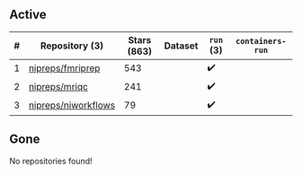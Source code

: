 ## Active
| # | Repository (3) | Stars (863) | Dataset | `run` (3) | `containers-run` |
| --- | --- | --- | --- | --- | --- |
| 1 | [nipreps/fmriprep](https://github.com/nipreps/fmriprep) | 543 |  | :heavy_check_mark: |  |
| 2 | [nipreps/mriqc](https://github.com/nipreps/mriqc) | 241 |  | :heavy_check_mark: |  |
| 3 | [nipreps/niworkflows](https://github.com/nipreps/niworkflows) | 79 |  | :heavy_check_mark: |  |

## Gone
No repositories found!
